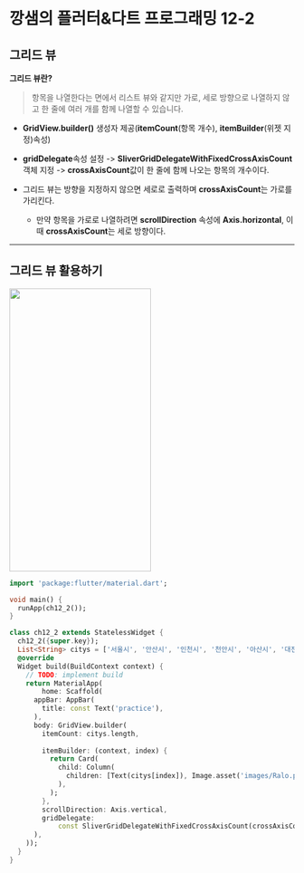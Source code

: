 # 깡샘의 플러터&다트 프로그래밍 12-2

## 그리드 뷰

**그리드 뷰란?**
> 항목을 나열한다는 면에서 리스트 뷰와 같지만 가로, 세로 방향으로 나열하지 않고 한 줄에 여러 개를 함께 나열할 수 있습니다.

- **GridView.builder()** 생성자 제공(**itemCount**(항목 개수), **itemBuilder**(위젯 지정)속성)

- **gridDelegate**속성 설정 ->            **SliverGridDelegateWithFixedCrossAxisCount** 객체 지정 -> **crossAxisCount**값이 한 줄에 함께 나오는 항목의 개수이다. 
- 그리드 뷰는 방향을 지정하지 않으면 세로로 출력하며 **crossAxisCount**는 가로를 가리킨다.
    - 만약 항목을 가로로 나열하려면 **scrollDirection** 속성에 **Axis.horizontal**,
    이때 **crossAxisCount**는 세로 방향이다.

---

## 그리드 뷰 활용하기
<img src ="https://github.com/tjddus5767/Picture/assets/123969184/798fea4c-bff9-477e-87f3-bdd824d19f08" width = "250" height = "500"/>

```dart
import 'package:flutter/material.dart';

void main() {
  runApp(ch12_2());
}

class ch12_2 extends StatelessWidget {
  ch12_2({super.key});
  List<String> citys = ['서울시', '안산시', '인천시', '천안시', '아산시', '대전시', '대구시', '광주시'];
  @override
  Widget build(BuildContext context) {
    // TODO: implement build
    return MaterialApp(
        home: Scaffold(
      appBar: AppBar(
        title: const Text('practice'),
      ),
      body: GridView.builder(
        itemCount: citys.length,
   
        itemBuilder: (context, index) {
          return Card(
            child: Column(
              children: [Text(citys[index]), Image.asset('images/Ralo.png')],
            ),
          );
        },
        scrollDirection: Axis.vertical,
        gridDelegate:
            const SliverGridDelegateWithFixedCrossAxisCount(crossAxisCount: 2),
      ),
    ));
  }
}

```